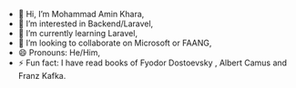- 👋 Hi, I’m Mohammad Amin Khara,
- 👀 I’m interested in Backend/Laravel, 
- 🌱 I’m currently learning Laravel,
- 💞️ I’m looking to collaborate on Microsoft or FAANG,
- 😄 Pronouns: He/Him,
- ⚡ Fun fact: I have read books of Fyodor Dostoevsky , Albert Camus and Franz Kafka.
